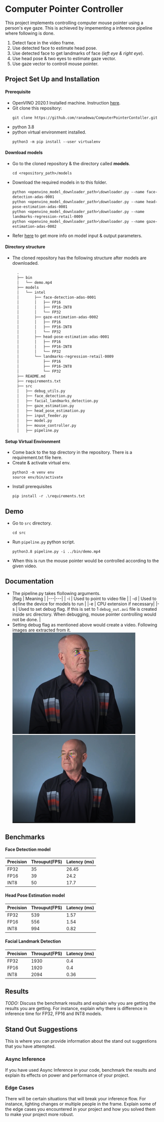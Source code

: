 # Computer Pointer Controller

This project implements controlling computer mouse pointer using a person's eye gaze. This is achieved by impementing a inference pipeline where following is done.
1. Detect face in the video frame.
2. Use detected face to estimate head pose.
3. Use detected face to get landmarks of face (*left eye & right eye*).
4. Use head pose & two eyes to estimate gaze vector.
5. Use gaze vector to controll mouse pointer.

## Project Set Up and Installation
#### Prerequisite
* OpenVINO 2020.1 Installed machine. Instruction [here](https://docs.openvinotoolkit.org/2020.1/index.html).
* Git clone this repository:
  ```
  git clone https://github.com/ranadewa/ComputerPointerContoller.git
  ```
* python 3.8
* python virtual environment installed.
    ```
    python3 -m pip install --user virtualenv
    ```  
#### Download models
* Go to the cloned repository & the directory called **models**.
  ```
  cd <repository_path>/models
  ```
* Download the required models in to this folder.
    ```
    python <openvino_model_downloader_path>\downloader.py --name face-detection-adas-0001
    python <openvino_model_downloader_path>\downloader.py --name head-pose-estimation-adas-0001
    python <openvino_model_downloader_path>\downloader.py --name landmarks-regression-retail-0009
    python <openvino_model_downloader_path>\downloader.py --name gaze-estimation-adas-0002
    ```
* Refer [here]() to get more info on model input & output parameters.
#### Directory structure
* The cloned repository has the following structure after models are downloaded.
  ```
    .
    ├── bin
    │   └── demo.mp4
    ├── models
    │   └── intel
    │       ├── face-detection-adas-0001
    │       │   ├── FP16
    │       │   ├── FP16-INT8
    │       │   └── FP32
    │       ├── gaze-estimation-adas-0002
    │       │   ├── FP16
    │       │   ├── FP16-INT8
    │       │   └── FP32
    │       ├── head-pose-estimation-adas-0001
    │       │   ├── FP16
    │       │   ├── FP16-INT8
    │       │   └── FP32
    │       └── landmarks-regression-retail-0009
    │           ├── FP16
    │           ├── FP16-INT8
    │           └── FP32
    ├── README.md
    ├── requirements.txt
    ├── src
    │   ├── debug_utils.py
    │   ├── face_detection.py
    │   ├── facial_landmarks_detection.py
    │   ├── gaze_estimation.py
    │   ├── head_pose_estimation.py
    │   ├── input_feeder.py
    │   ├── model.py
    │   ├── mouse_controller.py
    │   ├── pipeline.py
  ```
#### Setup Virtual Environment
* Come back to the top directory in the repository. There is a requirement.txt file here.
* Create & activate virtual env.
    ```
    python3 -m venv env
    source env/bin/activate
    ```
* Install prerequisites
    ```
    pip install -r .\requirements.txt
    ```

## Demo
* Go to ```src``` directory.
    ```
    cd src
    ```
* Run ```pipeline.py``` python script.
    ```
    python3.8 pipeline.py -i ../bin/demo.mp4
    ```
* When this is run the mouse pointer would be controlled according to the given video.

## Documentation
* The pipeline.py takes flollowing arguments.  
    |flag | Meaning |
    |---|---|
    | -i  | Used to point to video file   |
    |  -d | Used to define the device for models to run |
    |-e | CPU extension if necessary|
    |-s | Used to set debug flag. If this is set to 1 ```debug_out.avi``` file is created inside src directory. When debugging, mouse pointer controlling would not be done. |
* Setting debug flag as mentioned above would create a video. Following images are extracted from it.  
    <img src="images/debug_out1.png" width="400"/>
    <img src="images/debug_out2.png" width="400"/>

## Benchmarks

#### Face Detection model
| Precision | Throuput(FPS) | Latency (ms) |
|---|---|---|
| FP32 | 35 | 26.45|
| FP16 | 39 | 24.2 |
| INT8 | 50 | 17.7 |
#### Head Pose Estimation model
| Precision | Throuput(FPS) | Latency (ms) |
|---|---|---|
| FP32 | 539 | 1.57|
| FP16 | 556 | 1.54 |
| INT8 | 994 | 0.82 |

#### Facial Landmark Detection
| Precision | Throuput(FPS) | Latency (ms) |
|---|---|---|
| FP32 | 1930 | 0.4|
| FP16 | 1920 | 0.4 |
| INT8 | 2094 | 0.36 |
## Results
*TODO:* Discuss the benchmark results and explain why you are getting the results you are getting. For instance, explain why there is difference in inference time for FP32, FP16 and INT8 models.

## Stand Out Suggestions
This is where you can provide information about the stand out suggestions that you have attempted.

### Async Inference
If you have used Async Inference in your code, benchmark the results and explain its effects on power and performance of your project.

### Edge Cases
There will be certain situations that will break your inference flow. For instance, lighting changes or multiple people in the frame. Explain some of the edge cases you encountered in your project and how you solved them to make your project more robust.
